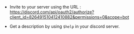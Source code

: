 - Invite to your server using the URL : https://discord.com/api/oauth2/authorize?client_id=826491510412410882&permissions=0&scope=bot

- Get a description by using `$help` in your discord server.
